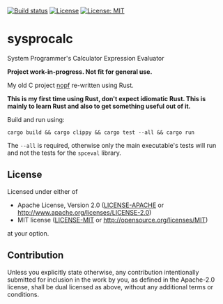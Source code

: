  [![Build status](https://github.com/Teknomancer/sysprocalc/workflows/ci/badge.svg)](https://github.com/BurntSushi/bstr/actions)
 [![License](https://img.shields.io/badge/License-Apache%202.0-blue.svg)](https://opensource.org/licenses/Apache-2.0)
 [![License: MIT](https://img.shields.io/badge/License-MIT-yellow.svg)](https://opensource.org/licenses/MIT)
  
# sysprocalc
System Programmer's Calculator Expression Evaluator

**Project work-in-progress. Not fit for general use.**

My old C project [nopf](https://github.com/Teknomancer/nopf) re-written using Rust.

**This is my first time using Rust, don't expect idiomatic Rust. This is mainly to learn Rust and also to get something useful out of it.**

Build and run using:
```
cargo build && cargo clippy && cargo test --all && cargo run
```

The `--all` is required, otherwise only the main executable's tests will run and not the tests for the `spceval` library.

## License

Licensed under either of

 * Apache License, Version 2.0
   ([LICENSE-APACHE](LICENSE-APACHE) or http://www.apache.org/licenses/LICENSE-2.0)
 * MIT license
   ([LICENSE-MIT](LICENSE-MIT) or http://opensource.org/licenses/MIT)

at your option.

## Contribution

Unless you explicitly state otherwise, any contribution intentionally submitted
for inclusion in the work by you, as defined in the Apache-2.0 license, shall be
dual licensed as above, without any additional terms or conditions.

